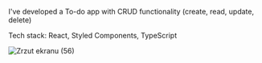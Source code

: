 I've developed a To-do app with CRUD functionality (create, read, update, delete)

Tech stack: React, Styled Components, TypeScript

![Zrzut ekranu (56)](https://user-images.githubusercontent.com/118196961/229364677-9436c6b8-afb0-47bb-a1ad-99022875fb8b.png)
